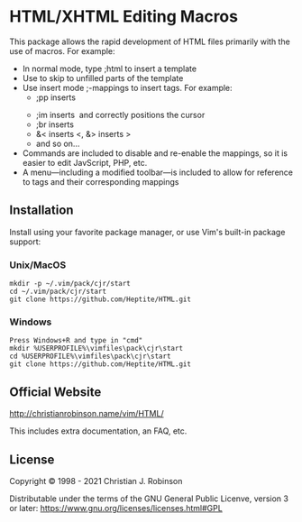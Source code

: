 # HTML/XHTML Editing Macros

This package allows the rapid development of HTML files primarily with the use
of macros. For example:

* In normal mode, type ;html to insert a template
* Use <Tab> to skip to unfilled parts of the template
* Use insert mode ;-mappings to insert tags. For example:
    * ;pp inserts <p><NL></p>
    * ;im inserts <img src="" alt=""> and correctly positions the cursor
    * ;br inserts <br>
    * &< inserts &lt;, &> inserts &gt;
    * and so on...
* Commands are included to disable and re-enable the mappings, so it is easier
  to edit JavScript, PHP, etc.
* A menu―including a modified toolbar―is included to allow for reference to
  tags and their corresponding mappings

## Installation

Install using your favorite package manager, or use Vim's built-in package support:

### Unix/MacOS

    mkdir -p ~/.vim/pack/cjr/start
    cd ~/.vim/pack/cjr/start
    git clone https://github.com/Heptite/HTML.git

### Windows

    Press Windows+R and type in "cmd"
    mkdir %USERPROFILE%\vimfiles\pack\cjr\start
    cd %USERPROFILE%\vimfiles\pack\cjr\start
    git clone https://github.com/Heptite/HTML.git

## Official Website

http://christianrobinson.name/vim/HTML/

This includes extra documentation, an FAQ, etc.

## License

Copyright © 1998 - 2021 Christian J. Robinson

Distributable under the terms of the GNU General Public Licenve, version 3 or
later:  https://www.gnu.org/licenses/licenses.html#GPL
